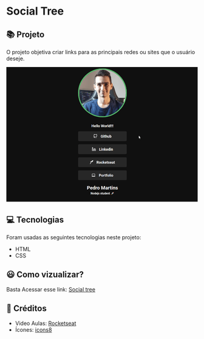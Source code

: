 # Social Tree

## :books: Projeto

O projeto objetiva criar links para as principais redes ou sites que o usuário deseje.

![demo](assets/socialtree.gif)

## :computer: Tecnologias

Foram usadas as seguintes tecnologias neste projeto:

- HTML
- CSS

## :smiley: Como vizualizar?

Basta Acessar esse link: [Social tree](https://pedromartinsdev.github.io/social-tree)

## :clap: Créditos
- Video Aulas: [Rocketseat](https://www.rocketseat.com.br)
- Ícones: [icons8](https://icons8.com.br/)
